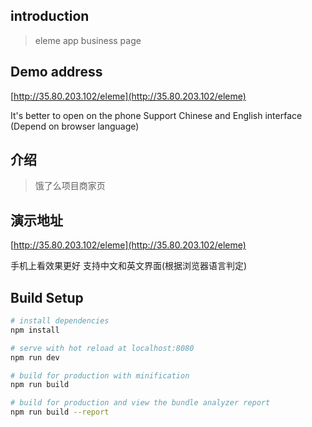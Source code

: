 ## introduction

> eleme app business page
>
## Demo address

[http://35.80.203.102/eleme](http://35.80.203.102/eleme)

It's better to open on the phone
Support Chinese and English interface (Depend on browser language)

## 介绍

> 饿了么项目商家页
>
## 演示地址

[http://35.80.203.102/eleme](http://35.80.203.102/eleme)

手机上看效果更好
支持中文和英文界面(根据浏览器语言判定)


## Build Setup

``` bash
# install dependencies
npm install

# serve with hot reload at localhost:8080
npm run dev

# build for production with minification
npm run build

# build for production and view the bundle analyzer report
npm run build --report
```
